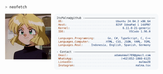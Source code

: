 ```zsh
> neofetch
```

<img
  src="https://raw.githubusercontent.com/ItsMalma/ItsMalma/main/minnie-may.gif"
  alt="Minnie May Hopkins"
  width="30%"
/>
<img
  align="right"
  src="https://raw.githubusercontent.com/ItsMalma/ItsMalma/main/light-mode.svg"
  width="68%"
/>
